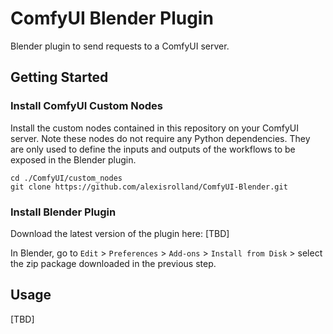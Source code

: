 # ComfyUI Blender Plugin

Blender plugin to send requests to a ComfyUI server.

## Getting Started

### Install ComfyUI Custom Nodes

Install the custom nodes contained in this repository on your ComfyUI server. Note these nodes do not require any Python dependencies. They are only used to define the inputs and outputs of the workflows to be exposed in the Blender plugin.

```shell
cd ./ComfyUI/custom_nodes
git clone https://github.com/alexisrolland/ComfyUI-Blender.git
```

### Install Blender Plugin

Download the latest version of the plugin here: [TBD]

In Blender, go to `Edit` > `Preferences` > `Add-ons` > `Install from Disk` > select the zip package downloaded in the previous step.

## Usage

[TBD]
